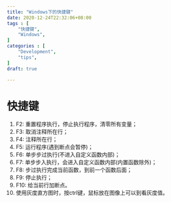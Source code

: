 ```yaml
---
title: "Windows下的快捷键"
date: 2020-12-24T22:32:06+08:00
tags : [
    "快捷键",
    "Windows",
]
categories : [
    "Development",
    "tips",
]
draft: true

---
```


# 快捷键

1. F2: 重置程序执行，停止执行程序，清零所有变量；
2. F3: 取消注释所在行；
3. F4: 注释所在行；
4. F5: 运行程序(遇到断点会暂停)；
5. F6: 单步步过执行(不进入自定义函数内部)；
6. F7: 单步步入执行，会进入自定义函数内部(内置函数除外)；
7. F8: 步过执行完成当前函数，到前一个函数后面；
8. F9: 停止执行；
9. F10: 给当前行加断点。
10. 使用灰度直方图时，按ctrl键，鼠标放在图像上可以到看灰度值。
